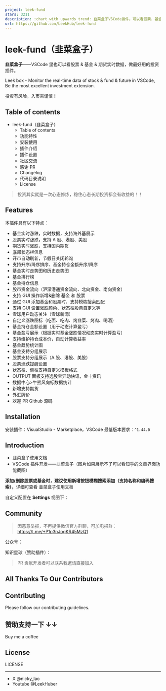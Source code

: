 ```yaml
---
project: leek-fund
stars: 3211
description: :chart_with_upwards_trend: 韭菜盒子VSCode插件，可以看股票、基金、期货等实时数据。 Leek box - Monitor the real-time data of stock & fund & future in VSCode, Be the most excellent investment extension. 
url: https://github.com/LeekHub/leek-fund
---
```


leek-fund（韭菜盒子）
===============

**韭菜盒子**——VSCode 里也可以看股票 & 基金 & 期货实时数据，做最好用的投资插件。

Leek box - Monitor the real-time data of stock & fund & future in VSCode, Be the most excellent investment extension.

投资有风险，入市需谨慎！

Table of contents
-----------------

-   leek-fund（韭菜盒子）
    -   Table of contents
    -   功能特性
    -   安装使用
    -   插件介绍
    -   插件设置
    -   社区交流
    -   感谢 PR
    -   Changelog
    -   代码目录说明
    -   License

> 投资其实就是一次心态修炼，稳住心态长期投资都会有收益的！！

Features
--------

本插件具有以下特点：

-   基金实时涨跌，实时数据，支持海外基展示
-   股票实时涨跌，支持 A 股、港股、美股
-   期货实时涨跌，支持国内期货
-   底部状态栏信息
-   开市自动刷新，节假日关闭轮询
-   支持升序/降序排序、基金持仓金额升序/降序
-   基金实时走势图和历史走势图
-   基金排行榜
-   基金持仓信息
-   股市资金流向（沪深港通资金流向、北向资金、南向资金）
-   支持 GUI 操作新增&删除 基金 和 股票
-   通过 GUI 添加基金和股票时，支持模糊搜索匹配
-   支持 GUI 设置涨跌颜色、状态栏股票自定义等
-   雪球用户动态关注（雪球新闻）
-   自定义涨跌图标（吃面、吃肉、烤韭菜、烤肉、喝酒）
-   基金持仓金额设置（用于动态计算盈亏）
-   基金盈亏展示（根据实时基金涨跌情况动态实时计算盈亏）
-   支持维护持仓成本价，自动计算收益率
-   基金趋势统计图
-   基金支持分组展示
-   股票支持分组展示（A 股、港股、美股）
-   股票涨跌提醒设置
-   状态栏、侧栏支持自定义模板格式
-   OUTPUT 面板支持选股宝异动快讯，金十资讯
-   数据中心>牛熊风向标数据统计
-   新增支持期货
-   外汇牌价
-   欢迎 PR Github 源码

Installation
------------

安装插件：VisualStudio - Marketplace，VSCode 最低版本要求：`^1.44.0`

Introduction
------------

-   韭菜盒子使用文档
-   VSCode 插件开发——韭菜盒子（图片如果展示不了可以看知乎的文章界面功能截图）

**添加/删除股票或基金时，建议使用新增按钮模糊搜索添加（支持名称和编码搜索）**，详细可查看 韭菜盒子使用文档

自定义配置在 **Settings** 视图下：

Community
---------

> 因恶意举报，不再提供微信官方群聊，可加电报群：https://t.me/+P1p3nJoqKR45MzQ1

公众号：

知识星球（赞助插件）：

> PR 贡献开发者可以联系我邀请直接加入

All Thanks To Our Contributors
------------------------------

Contributing
------------

Please follow our contributing guidelines.

赞助支持一下 ↓↓
---------

Buy me a coffee

License
-------

LICENSE

* * *

-   X @nicky\_lao
-   Youtube @LeekHuber
